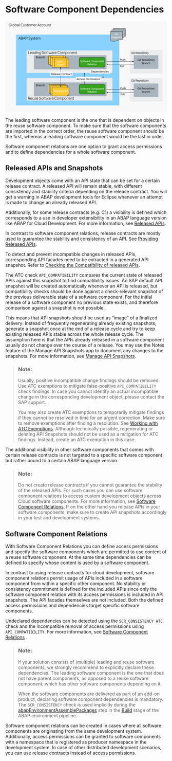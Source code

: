 <!-- loio0e25ec4e3f644ac283e7268b71c55d6c -->

# Software Component Dependencies



![](images/SCDependencies_4f351e3.png)

The leading software component is the one that is dependent on objects in the reuse software component. To make sure that the software components are imported in the correct order, the reuse software component should be the first, whereas a leading software component would be the last in order.

Software component relations are one option to grant access permissions and to define dependencies for a whole software component.



<a name="loio0e25ec4e3f644ac283e7268b71c55d6c__section_hr4_1yy_w2c"/>

## Released APIs and Snapshots

Development objects come with an API state that can be set for a certain release contract. A released API will remain stable, with different consistency and stability criteria depending on the release contract. You will get a warning in ABAP development tools for Eclipse whenever an attempt is made to change an already released API.

Additionally, for some release contracts \(e.g. C1\) a visibility is defined which corresponds to a use in developer extensibility in an ABAP language version like ABAP for Cloud Development. For more information, see [Released APIs](https://help.sap.com/docs/abap-cloud/abap-development-tools-user-guide/released-apis).

In contrast to software component relations, release contracts are mostly used to guarantee the stability and consistency of an API. See [Providing Released APIs](https://help.sap.com/docs/abap-cloud/abap-development-tools-user-guide/providing-released-apis).

To detect and prevent incompatible changes in released APIs, corresponding API facades need to be extracted in a generated API snapshot. Refer to [Checking the Compatibility of released APIs](https://help.sap.com/docs/abap-cloud/abap-development-tools-user-guide/checking-compatibility-of-released-apis).

The ATC check `API_COMPATIBILITY` compares the current state of released APIs against this snapshot to find compatibility issues. An SAP default API snapshot will be created automatically whenever an API is released, but compatibility checks should be done against a check-relevant snapshot of the previous deliverable state of a software component. For the initial release of a software component no previous state exists, and therefore comparison against a snapshot is not possible.

This means that API snapshots should be used as “image” of a finalized delivery: Instead of frequently regenerating already existing snapshots, generate a snapshot once at the end of a release cycle and try to keep existing released APIs stable across the whole release cycle. The assumption here is that the APIs already released in a software component usually do not change over the course of a release. You may use the Notes feature of the Manage API Snapshots app to document any changes to the snapshots. For more information, see [Manage API Snapshots](https://help.sap.com/docs/btp/sap-business-technology-platform/manage-api-snapshots?version=Cloud).



> ### Note:  
> Usually, positive incompatible change findings should be removed. Use ATC exemptions to mitigate false-positive `API_COMPATIBILITY` check findings. In case you cannot identify an actual incompatible change in the corresponding development object, please contact the SAP support.
> 
> You may also create ATC exemptions to temporarily mitigate findings if they cannot be resolved in time for an urgent correction. Make sure to remove exemptions after finding a resolution. See [Working with ATC Exemptions](https://help.sap.com/docs/abap-cloud/abap-development-tools-user-guide/working-with-atc-exemptions). Although technically possible, regenerating or deleting API Snapshots should not be used as a mitigation for ATC findings. Instead, create an ATC exemption in this case.

The additional visibility in other software components that comes with certain release contracts is not targeted to a specific software component but rather bound to a certain ABAP language version.

> ### Note:  
> Do not create release contracts if you cannot guarantee the stability of the released APIs. For such cases you can use software component relations to access custom development objects across Cloud software components. For more information, see [Software Component Relations](https://help.sap.com/docs/abap-cloud/abap-development-tools-user-guide/software-component-relations). If on the other hand you release APIs in your software components, make sure to create API snapshots accordingly in your test and development systems.



<a name="loio0e25ec4e3f644ac283e7268b71c55d6c__section_uv4_pyy_w2c"/>

## Software Component Relations

With Software Component Relations you can define access permissions and specify the software components which are permitted to use content of a reuse software component. At the same time dependencies can be defined to specify whose content is used by a software component.

In contrast to using release contracts for cloud development, software component relations permit usage of APIs included in a software component from within a specific other component. No stability or consistency commitment is defined for the included APIs since only the software component relation with its access permissions is included in API snapshots. The API facades themselves are not included. Both the defined access permissions and dependencies target specific software components.

Undeclared dependencies can be detected using the `SCR_CONSISTENCY ATC` check and the incompatible removal of access permissions using `API_COMPATIBILITY`. For more information, see [Software Component Relations](https://help.sap.com/docs/abap-cloud/abap-development-tools-user-guide/software-component-relations) .

> ### Note:  
> If your solution consists of \(multiple\) leading and reuse software components, we strongly recommend to explicitly declare these dependencies. The leading software component is the one that does not have parent components, as opposed to a reuse software component, which has other software components depending on it.
> 
> When the software components are delivered as part of an add-on product, declaring software component dependencies is mandatory. The `SCR_CONSISTENCY` check is used implicitly during the [abapEnvironmentAssemblePackages](https://www.project-piper.io/steps/abapEnvironmentAssemblePackages/) step in the [Build](https://www.project-piper.io/pipelines/abapEnvironment/stages/build/) stage of the ABAP environment pipeline.

Software component relations can be created in cases where all software components are originating from the same development system. Additionally, access permissions can be granted to software components with a namespace that is registered as producer namespace in the development system. In case of other distributed development scenarios, you can use release contracts instead of access permissions.

